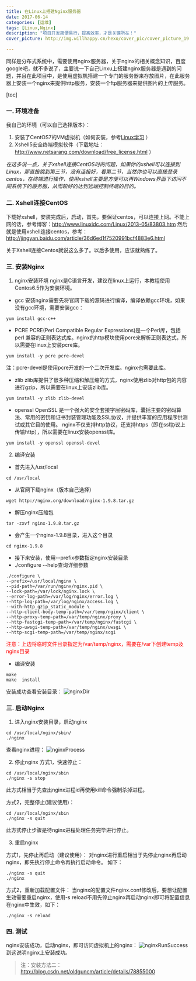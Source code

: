 ```yaml
---
title: 在Linux上搭建Nginx服务器
date: 2017-06-14
categories: [运维]
tags: [Linux,Nginx]
description: "项目开发简便易行，提高效率，才是关键所在！"
cover_picture: http://img.willhappy.cn/hexo/cover_pic/cover_picture_19.jpg

---
```


同样是分布式系统中，需要使用nginx服务器，关于nginx的相关概念知识，百度google吧，就不多说了，主要说一下自己Linxu上搭建nginx服务器是遇到的问题，并且在此项目中，是使用虚拟机搭建一个专门的服务器来存放图片，在此服务器上安装一个nginx来提供http服务，安装一个ftp服务器来提供图片的上传服务。

<!--more-->

[toc]

### 一. 环境准备

我自己的环境（可以自己选择版本）：
1. 安装了CentOS7的VM虚拟机（如何安装，参考[Linux学习](http://willhappy.cn/2017/01/08/Linux%E5%AD%A6%E4%B9%A0%E7%AC%94%E8%AE%B0%EF%BC%88%E5%88%9D%E7%BA%A7%EF%BC%89/)  ）
2. Xshell5安全终端模拟软件（下载地址：http://www.netsarang.com/download/free_license.html ）

*在这多说一点，关于xshell连接CentOS时的问题，如果你的xshell可以连接到Linux，那直接跳到第三节，没有连接好，看第二节，当然你也可以直接登录centos，在终端进行操作，使用xshell主要是方便可以再Windows界面下访问不同系统下的服务器，从而较好的达到远端控制终端的目的。*

### 二. Xshell连接CentOS

下载好xshell，安装完成后，启动，首先，要保证centos，可以连接上网。不能上网的话，参考博客：http://www.linuxidc.com/Linux/2013-05/83803.htm
然后就是使用xshell连接centos，参考：http://jingyan.baidu.com/article/36d6ed1f7520991bcf4883e6.html

关于Xshell连接Centos就说这么多了。以后多使用，应该就熟练了。

### 三. 安装Nginx

1. nginx安装环境
nginx是C语言开发，建议在linux上运行，本教程使用Centos6.5作为安装环境。
- gcc
	安装nginx需要先将官网下载的源码进行编译，编译依赖gcc环境，如果没有gcc环境，需要安装gcc：
```
yum install gcc-c++
```
- PCRE
	PCRE(Perl Compatible Regular Expressions)是一个Perl库，包括 perl 兼容的正则表达式库。nginx的http模块使用pcre来解析正则表达式，所以需要在linux上安装pcre库。
```
yum install -y pcre pcre-devel
```

注：pcre-devel是使用pcre开发的一个二次开发库。nginx也需要此库。
- zlib
	zlib库提供了很多种压缩和解压缩的方式，nginx使用zlib对http包的内容进行gzip，所以需要在linux上安装zlib库。
```
yum install -y zlib zlib-devel
```

-	openssl
	OpenSSL 是一个强大的安全套接字层密码库，囊括主要的密码算法、常用的密钥和证书封装管理功能及SSL协议，并提供丰富的应用程序供测试或其它目的使用。
	nginx不仅支持http协议，还支持https（即在ssl协议上传输http），所以需要在linux安装openssl库。
```
yum install -y openssl openssl-devel
```


2. 编译安装

- 首先进入/usr/local
```
cd /usr/local
```

- 从官网下载nginx（版本自己选择）
```
wget http://nginx.org/download/nginx-1.9.8.tar.gz
```

- 解压nginx压缩包
```
tar -zxvf nginx-1.9.8.tar.gz
```

- 会产生一个nginx-1.9.8目录，进入这个目录
```
cd nginx-1.9.8
```

- 接下来安装，使用--prefix参数指定nginx安装目录
- ./configure --help查询详细参数
```
./configure \
--prefix=/usr/local/nginx \
--pid-path=/var/run/nginx/nginx.pid \
--lock-path=/var/lock/nginx.lock \
--error-log-path=/var/log/nginx/error.log \
--http-log-path=/var/log/nginx/access.log \
--with-http_gzip_static_module \
--http-client-body-temp-path=/var/temp/nginx/client \
--http-proxy-temp-path=/var/temp/nginx/proxy \
--http-fastcgi-temp-path=/var/temp/nginx/fastcgi \
--http-uwsgi-temp-path=/var/temp/nginx/uwsgi \
--http-scgi-temp-path=/var/temp/nginx/scgi

```
<p style="color:red;">注意：上边将临时文件目录指定为/var/temp/nginx，需要在/var下创建temp及nginx目录</p>

- 编译安装
```
make
make  install

```
安装成功查看安装目录：
![nginxDir][1]

### 三. 启动Nginx

1. 进入nginx安装目录，启动nginx
```
cd /usr/local/nginx/sbin/
./nginx
```
查看nginx进程：
![nginxProcess][2]

2. 停止nginx
方式1，快速停止：
```
cd /usr/local/nginx/sbin
./nginx -s stop
```
此方式相当于先查出nginx进程id再使用kill命令强制杀掉进程。

方式2，完整停止(建议使用)：
```
cd /usr/local/nginx/sbin
./nginx -s quit
```
此方式停止步骤是待nginx进程处理任务完毕进行停止。

3. 重启nginx

方式1，先停止再启动（建议使用）：
对nginx进行重启相当于先停止nginx再启动nginx，即先执行停止命令再执行启动命令。
如下：
```
./nginx -s quit
./nginx
```

方式2，重新加载配置文件：
当nginx的配置文件nginx.conf修改后，要想让配置生效需要重启nginx，使用-s reload不用先停止nginx再启动nginx即可将配置信息在nginx中生效，如下：
```
./nginx -s reload
```

### 四. 测试
nginx安装成功，启动nginx，即可访问虚拟机上的nginx：
![nginxRunSuccess][3]
到这说明nginx上安装成功。

> 注：安装方法二：http://blog.csdn.net/oldguncm/article/details/78855000


[1]: http://img.willhappy.cn/18-5-3/18094233.jpg
[2]: http://img.willhappy.cn/18-5-3/44864765.jpg
[3]: http://img.willhappy.cn/18-5-3/37609210.jpg
